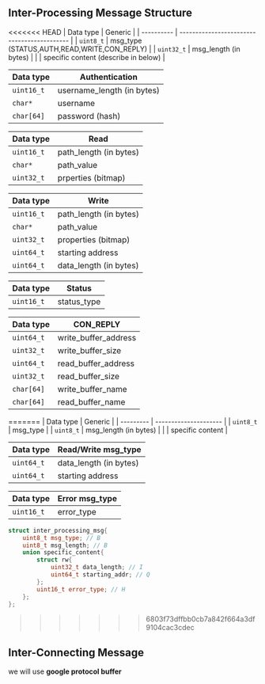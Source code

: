 ## Inter-Processing Message Structure

<<<<<<< HEAD
| Data type  | Generic                                     |
| ---------- | ------------------------------------------- |
| `uint8_t`  | msg_type (STATUS,AUTH,READ,WRITE,CON_REPLY) |
| `uint32_t` | msg_length (in bytes)                       |
|            | specific content (describe in below)        |

| Data type  | Authentication             |
| ---------- | -------------------------- |
| `uint16_t` | username_length (in bytes) |
| `char*`    | username                   |
| `char[64]` | password (hash)            |

| Data type  | Read                   |
| ---------- | ---------------------- |
| `uint16_t` | path_length (in bytes) |
| `char*`    | path_value             |
| `uint32_t` | prperties (bitmap)     |

| Data type  | Write                  |
| ---------- | ---------------------- |
| `uint16_t` | path_length (in bytes) |
| `char*`    | path_value             |
| `uint32_t` | properties (bitmap)    |
| `uint64_t` | starting address       |
| `uint64_t` | data_length (in bytes) |

| Data type  | Status      |
| ---------- | ----------- |
| `uint16_t` | status_type |

| Data type  | CON_REPLY            |
| ---------- | -------------------- |
| `uint64_t` | write_buffer_address |
| `uint32_t` | write_buffer_size    |
| `uint64_t` | read_buffer_address  |
| `uint32_t` | read_buffer_size     |
| `char[64]` | write_buffer_name    |
| `char[64]` | read_buffer_name     |
=======
| Data type | Generic               |
| --------- | --------------------- |
| `uint8_t` | msg_type              |
| `uint8_t` | msg_length (in bytes) |
|           | specific content      |

| Data type    | Read/Write msg_type    |
| ------------ | ---------------------- |
| ``uint64_t`` | data_length (in bytes) |
| ``uint64_t`` | starting address       |

| Data type  | Error msg_type |
| ---------- | -------------- |
| `uint16_t` | error_type     |

```c++
struct inter_processing_msg{
    uint8_t msg_type; // B
    uint8_t msg_length; // B
    union specific_content{
        struct rw{
            uint32_t data_length; // I
            uint64_t starting_addr; // Q
        };
        uint16_t error_type; // H
    };
};
```


>>>>>>> 6803f73dffbb0cb7a842f664a3df9104cac3cdec

## Inter-Connecting Message

we will use **google protocol buffer**
